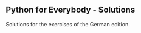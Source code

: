 Python for Everybody - Solutions
--------------------------------

Solutions for the exercises of the German edition.
